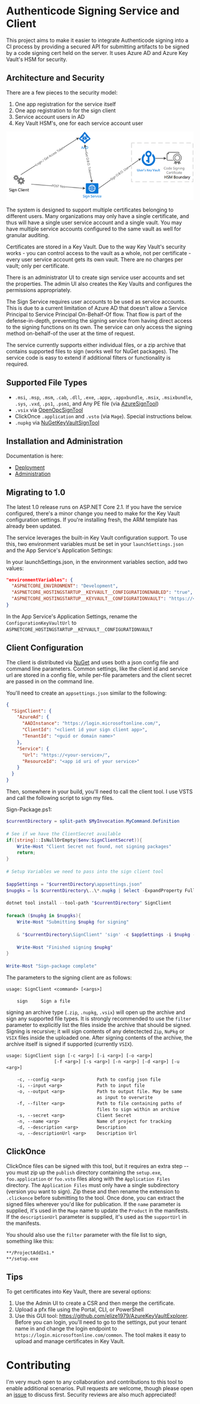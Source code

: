 # Authenticode Signing Service and Client

This project aims to make it easier to integrate Authenticode signing into a CI process by providing a secured API
for submitting artifacts to be signed by a code signing cert held on the server. It uses Azure AD and Azure Key Vault's HSM for security.

## Architecture and Security

There are a few pieces to the security model:

1. One app registration for the service itself
2. One app registration to for the sign client
3. Service account users in AD
4. Key Vault HSM's, one for each service account user

![Architecture Diagram](docs/images/SigningServiceArchitecture.png?raw=true)

The system is designed to support multiple certificates belonging to different users. Many organizations may only have a single certificate, and thus will have a single user service account and a single vault. You may have multiple service accounts configured to the same vault as well for granular auditing.

Certificates are stored in a Key Vault. Due to the way Key Vault's security works - you can control access to the vault as a whole, not per certificate - every user service account gets its own vault. There are no charges per vault; only per certificate.

There is an administrator UI to create sign service user accounts and set the properties. The admin UI also creates the Key Vaults and configures the permissions appropriately.

The Sign Service requires user accounts to be used as service accounts. This is due to a current limitation of Azure AD that doesn't allow a Service Principal to Service Principal On-Behalf-Of flow. That flow is part of the defense-in-depth, preventing the signing service from having direct access to the signing functions on its own. The service can only access the signing method on-behalf-of the user at the time of request.

The service currently supports either individual files, or a zip archive that contains supported files to sign (works well for NuGet packages). The service code is easy to extend if additional filters or functionality is required.

## Supported File Types

- `.msi`, `.msp`, `.msm`, `.cab`, `.dll`, `.exe`, `.appx`, `.appxbundle`, `.msix`, `.msixbundle`, `.sys`, `.vxd`, `.ps1`, `.psm1`, and Any PE file (via [AzureSignTool](https://github.com/vcsjones/AzureSignTool))
- `.vsix` via [OpenOpcSignTool](https://github.com/vcsjones/OpenOpcSignTool)
- ClickOnce `.application` and `.vsto` (via `Mage`). Special instructions below.
- `.nupkg` via [NuGetKeyVaultSignTool](https://github.com/onovotny/NuGetKeyVaultSignTool)

## Installation and Administration

Documentation is here:

- [Deployment](docs/Deployment.md)
- [Administration](docs/Administration.md)

## Migrating to 1.0

The latest 1.0 release runs on ASP.NET Core 2.1. If you have the service configured, there's
a minor change you need to make for the Key Vault configuration settings. If you're installing
fresh, the ARM template has already been updated.

The service leverages the built-in Key Vault configuration support. To use this, two environment
variables must be set in your `launchSettings.json` and the App Service's Application Settings:

In your launchSettings.json, in the environment variables section, add two values:

```json
"environmentVariables": {
  "ASPNETCORE_ENVIRONMENT": "Development",
  "ASPNETCORE_HOSTINGSTARTUP__KEYVAULT__CONFIGURATIONENABLED": "true",
  "ASPNETCORE_HOSTINGSTARTUP__KEYVAULT__CONFIGURATIONVAULT": "https://<config vault name>.vault.azure.net"
}
```

In the App Service's Application Settings, rename the `ConfigurationKeyVaultUrl` to `ASPNETCORE_HOSTINGSTARTUP__KEYVAULT__CONFIGURATIONVAULT`

## Client Configuration

The client is distributed via [NuGet](https://www.nuget.org/packages/SignClient) and uses both a json config file and command line parameters. Common settings, like the client id and service url are stored in a config file, while per-file parameters and the client secret are passed in on the command line.

You'll need to create an `appsettings.json` similar to the following:

```json
{
  "SignClient": {
    "AzureAd": {
      "AADInstance": "https://login.microsoftonline.com/",
      "ClientId": "<client id your sign client app>",
      "TenantId": "<guid or domain name>"
    },
    "Service": {
      "Url": "https://<your-service>/",
      "ResourceId": "<app id uri of your service>"
    }
  }
}
```

Then, somewhere in your build, you'll need to call the client tool. I use VSTS and call the following
script to sign my files.


Sign-Package.ps1:

```powershell
$currentDirectory = split-path $MyInvocation.MyCommand.Definition

# See if we have the ClientSecret available
if([string]::IsNullOrEmpty($env:SignClientSecret)){
	Write-Host "Client Secret not found, not signing packages"
	return;
}

# Setup Variables we need to pass into the sign client tool

$appSettings = "$currentDirectory\appsettings.json"
$nupgks = ls $currentDirectory\..\*.nupkg | Select -ExpandProperty FullName

dotnet tool install --tool-path "$currentDirectory" SignClient 

foreach ($nupkg in $nupgks){
	Write-Host "Submitting $nupkg for signing"

	& "$currentDirectory\SignClient" 'sign' -c $appSettings -i $nupkg -r $env:SignClientUser -s $env:SignClientSecret -n 'Zeroconf' -d 'Zeroconf' -u 'https://github.com/onovotny/zeroconf'

	Write-Host "Finished signing $nupkg"
}

Write-Host "Sign-package complete"
```

The parameters to the signing client are as follows:

```
usage: SignClient <command> [<args>]

    sign     Sign a file
```

signing an archive type (`.zip`, `.nupkg`, `.vsix`) will open up the archive and sign any 
supported file types. It is strongly recommended to use the `filter` parameter to explicitly 
list the files inside the archive that should be signed. Signing is recursive; it will sign 
contents of any detectected `Zip`, `NuPkg` or `VSIX` files inside the uploaded one. 
After signing contents of the archive, the archive itself is signed if supported 
(currently `VSIX`).

```
usage: SignClient sign [-c <arg>] [-i <arg>] [-o <arg>] 
                  [-f <arg>] [-s <arg>] [-n <arg>] [-d <arg>] [-u <arg>]

    -c, --config <arg>            Path to config json file
    -i, --input <arg>             Path to input file
    -o, --output <arg>            Path to output file. May be same
                                  as input to overwrite
    -f, --filter <arg>            Path to file containing paths of
                                  files to sign within an archive
    -s, --secret <arg>            Client Secret
    -n, --name <arg>              Name of project for tracking
    -d, --description <arg>       Description
    -u, --descriptionUrl <arg>    Description Url
```

## ClickOnce
ClickOnce files can be signed with this tool, but it requires an extra step -- you must zip up the `publish`
directory containing the `setup.exe`, `foo.application` or `foo.vsto` files along with the `Application Files` directory.
The `Application Files` must only have a single subdirectory (version you want to sign). Zip these and then rename the
extension to `.clickonce` before submitting to the tool. Once done, you can extract the signed files wherever you'd like
for publication. If the `name` parameter is supplied, it's used in the `Mage` name to update the `Product` in the manifests.
If the `descriptionUrl` parameter is supplied, it's used as the `supportUrl` in the manifests.

You should also use the `filter` parameter with the file list to sign, something like this:
```
**/ProjectAddIn1.*
**/setup.exe
```

## Tips

To get certificates into Key Vault, there are several options:

1. Use the Admin UI to create a CSR and then merge the certificate. 
2. Upload a pfx file using the Portal, CLI, or PowerShell
3. Use this GUI tool: https://github.com/elize1979/AzureKeyVaultExplorer. Before you can login, you'll need to go to the settings, put your tenant name in and change the login endpoint to `https://login.microsoftonline.com/common`. The tool makes it easy to upload and manage certificates in Key Vault.

# Contributing

I'm very much open to any collaboration and contributions to this tool to enable additional scenarios. Pull requests are welcome, though please open an [issue](https://github.com/onovotny/SignService/issues) to discuss first. Security reviews are also much appreciated! 
